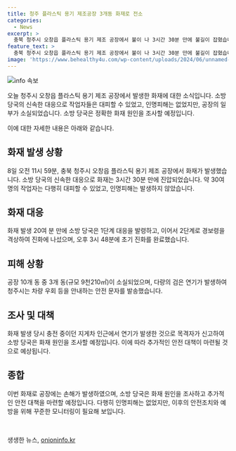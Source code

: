 ```yaml
---
title: 청주 플라스틱 용기 제조공장 3개동 화재로 전소
categories:
  - News
excerpt: >
  충북 청주시 오창읍 플라스틱 용기 제조 공장에서 불이 나 3시간 30분 만에 불길이 잡혔습니다. 작업자 30여 명은 대피했고 인명피해는 없었지만, 3개 동이 전소되고 검은 연기가 발생하며 소방 당국은 화재 원인을 조사 중입니다.
feature_text: >
  충북 청주시 오창읍 플라스틱 용기 제조 공장에서 불이 나 3시간 30분 만에 불길이 잡혔습니다. 작업자 30여 명은 대피했고 인명피해는 없었지만, 3개 동이 전소되고 검은 연기가 발생하며 소방 당국은 화재 원인을 조사 중입니다.
image: 'https://www.behealthy4u.com/wp-content/uploads/2024/06/unnamed-file.png'
---
```


<p><img src="https://www.behealthy4u.com/wp-content/uploads/2024/06/unnamed-file.png" alt="info 속보" /></p>

<p>오늘 청주시 오창읍 플라스틱 용기 제조 공장에서 발생한 화재에 대한 소식입니다. 소방 당국의 신속한 대응으로 작업자들은 대피할 수 있었고, 인명피해는 없었지만, 공장의 일부가 소실되었습니다. 소방 당국은 정확한 화재 원인을 조사할 예정입니다. </p>

<p>이에 대한 자세한 내용은 아래와 같습니다.</p>

<h2 data-ke-size="size26">화재 발생 상황</h2>

<p>8일 오전 11시 59분, 충북 청주시 오창읍 플라스틱 용기 제조 공장에서 화재가 발생했습니다. 소방 당국의 신속한 대응으로 화재는 3시간 30분 만에 진압되었습니다. 약 30여 명의 작업자는 다행히 대피할 수 있었고, 인명피해는 발생하지 않았습니다.</p>

<h2 data-ke-size="size26">화재 대응</h2>

<p>화재 발생 20여 분 만에 소방 당국은 1단계 대응을 발령하고, 이어서 2단계로 경보령을 격상하여 진화에 나섰으며, 오후 3시 48분에 초기 진화를 완료했습니다.</p>

<h2 data-ke-size="size26">피해 상황</h2>

<p>공장 10개 동 중 3개 동(규모 9천210㎡)이 소실되었으며, 다량의 검은 연기가 발생하여 청주시는 차량 우회 등을 안내하는 안전 문자를 발송했습니다.</p>

<h2 data-ke-size="size26">조사 및 대책</h2>

<p>화재 발생 당시 충전 중이던 지게차 인근에서 연기가 발생한 것으로 목격자가 신고하여 소방 당국은 화재 원인을 조사할 예정입니다. 이에 따라 추가적인 안전 대책이 마련될 것으로 예상됩니다.</p>

<h2 data-ke-size="size26">종합</h2>

<p>이번 화재로 공장에는 손해가 발생하였으며, 소방 당국은 화재 원인을 조사하고 추가적인 안전 대책을 마련할 예정입니다. 다행히 인명피해는 없었지만, 이후의 안전조치와 예방을 위해 꾸준한 모니터링이 필요해 보입니다.</p>

<p data-ke-size="size16">&nbsp;</p>
생생한 뉴스, <a href="https://onioninfo.kr" rel="dofollow">onioninfo.kr</a>


